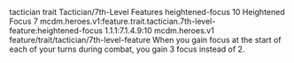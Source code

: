 <ability>
  <metadata>
    <class>tactician</class>
    <feature_type>trait</feature_type>
    <file_dpath>Tactician/7th-Level Features</file_dpath>
    <item_id>heightened-focus</item_id>
    <item_index>10</item_index>
    <item_name>Heightened Focus</item_name>
    <level>7</level>
    <scc>mcdm.heroes.v1:feature.trait.tactician.7th-level-feature:heightened-focus</scc>
    <scdc>1.1.1:7.1.4.9:10</scdc>
    <source>mcdm.heroes.v1</source>
    <type>feature/trait/tactician/7th-level-feature</type>
  </metadata>
  <effects>
    <effect type="mundane">When you gain focus at the start of each of your turns during combat, you gain 3 focus instead of 2.</effect>
  </effects>
</ability>
